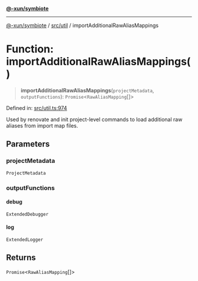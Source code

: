 [**@-xun/symbiote**](../../../README.md)

***

[@-xun/symbiote](../../../README.md) / [src/util](../README.md) / importAdditionalRawAliasMappings

# Function: importAdditionalRawAliasMappings()

> **importAdditionalRawAliasMappings**(`projectMetadata`, `outputFunctions`): `Promise`\<`RawAliasMapping`[]\>

Defined in: [src/util.ts:974](https://github.com/Xunnamius/symbiote/blob/f7710f4f934dcf5d1854513049f64b1f4706241a/src/util.ts#L974)

Used by renovate and init project-level commands to load additional raw
aliases from import map files.

## Parameters

### projectMetadata

`ProjectMetadata`

### outputFunctions

#### debug

`ExtendedDebugger`

#### log

`ExtendedLogger`

## Returns

`Promise`\<`RawAliasMapping`[]\>
